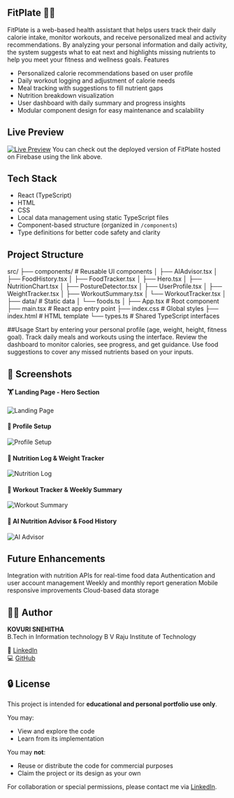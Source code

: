 ## FitPlate 🥗💪
FitPlate is a web-based health assistant that helps users track their daily calorie intake, monitor workouts, and receive personalized meal and activity recommendations. By analyzing your personal information and daily activity, the system suggests what to eat next and highlights missing nutrients to help you meet your fitness and wellness goals.
 Features

- Personalized calorie recommendations based on user profile
- Daily workout logging and adjustment of calorie needs
- Meal tracking with suggestions to fill nutrient gaps
- Nutrition breakdown visualization
- User dashboard with daily summary and progress insights
- Modular component design for easy maintenance and scalability

## Live Preview
[![Live Preview](https://img.shields.io/badge/View_Live-Click_Here-blue?style=for-the-badge)](https://fitplate-a0cfe.web.app)
You can check out the deployed version of FitPlate hosted on Firebase using the link above.

## Tech Stack

- React (TypeScript)
- HTML
- CSS
- Local data management using static TypeScript files
- Component-based structure (organized in `/components`)
- Type definitions for better code safety and clarity


## Project Structure
src/
├── components/ # Reusable UI components
│ ├── AIAdvisor.tsx
│ ├── FoodHistory.tsx
│ ├── FoodTracker.tsx
│ ├── Hero.tsx
│ ├── NutritionChart.tsx
│ ├── PostureDetector.tsx
│ ├── UserProfile.tsx
│ ├── WeightTracker.tsx
│ ├── WorkoutSummary.tsx
│ └── WorkoutTracker.tsx
│
├── data/ # Static data
│ └── foods.ts
│
├── App.tsx # Root component
├── main.tsx # React app entry point
├── index.css # Global styles
├── index.html # HTML template
└── types.ts # Shared TypeScript interfaces

##Usage
Start by entering your personal profile (age, weight, height, fitness goal).
Track daily meals and workouts using the interface.
Review the dashboard to monitor calories, see progress, and get guidance.
Use food suggestions to cover any missed nutrients based on your inputs.


## 📸 Screenshots
#### 🏋️ Landing Page - Hero Section
![Landing Page](https://github.com/user-attachments/assets/853a14ec-0b80-49f9-b6ab-8190896ccc17)

#### 🙋 Profile Setup
![Profile Setup](https://github.com/user-attachments/assets/cf2d4c24-80a5-4b5b-8d2f-adbf53e5b454)

#### 🍛 Nutrition Log & Weight Tracker
![Nutrition Log](https://github.com/user-attachments/assets/7ad34e1b-469a-4725-a41e-88b2534b9806)

#### 🏃 Workout Tracker & Weekly Summary
![Workout Summary](https://github.com/user-attachments/assets/cadfe934-a20d-41bb-b3ca-dd60f3d79541)


#### 🧠 AI Nutrition Advisor & Food History
![AI Advisor](https://github.com/user-attachments/assets/e2821c4c-d236-4b6a-9388-19efe405e3bf)





## Future Enhancements
Integration with nutrition APIs for real-time food data
Authentication and user account management
Weekly and monthly report generation
Mobile responsive improvements
Cloud-based data storage




## 👨‍💻 Author

**KOVURI SNEHITHA**  
B.Tech in Information technology
B V Raju Institute of Technology

🔗 [LinkedIn](https://www.linkedin.com/in/kovuri-snehitha-0403a130a/)  
💻 [GitHub](https://github.com/KOVURISNEHITHA93213)


## 🔒 License

This project is intended for **educational and personal portfolio use only**.

You may:
- View and explore the code
- Learn from its implementation

You may **not**:
- Reuse or distribute the code for commercial purposes
- Claim the project or its design as your own

For collaboration or special permissions, please contact me via [LinkedIn](https://www.linkedin.com/in/kovuri-snehitha-0403a130a/).

